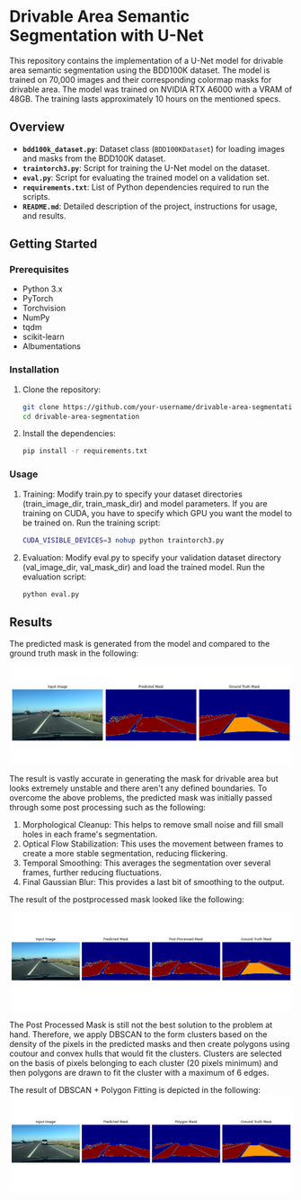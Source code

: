 # Drivable Area Semantic Segmentation with U-Net

This repository contains the implementation of a U-Net model for drivable area semantic segmentation using the BDD100K dataset. The model is trained on 70,000 images and their corresponding colormap masks for drivable area. The model was trained on NVIDIA RTX A6000 with a VRAM of 48GB. The training lasts approximately 10 hours on the mentioned specs. 

## Overview

- **`bdd100k_dataset.py`**: Dataset class (`BDD100KDataset`) for loading images and masks from the BDD100K dataset.
- **`traintorch3.py`**: Script for training the U-Net model on the dataset.
- **`eval.py`**: Script for evaluating the trained model on a validation set.
- **`requirements.txt`**: List of Python dependencies required to run the scripts.
- **`README.md`**: Detailed description of the project, instructions for usage, and results.

## Getting Started

### Prerequisites

- Python 3.x
- PyTorch
- Torchvision
- NumPy
- tqdm
- scikit-learn
- Albumentations

### Installation

1. Clone the repository:
   ```bash
   git clone https://github.com/your-username/drivable-area-segmentation.git
   cd drivable-area-segmentation
   ```
2. Install the dependencies:
   ```bash
   pip install -r requirements.txt
   ```

### Usage
1. Training: Modify train.py to specify your dataset directories (train_image_dir, train_mask_dir) and model parameters.
  If you are training on CUDA, you have to specify which GPU you want the model to be trained on. Run the training script:
    ```bash
    CUDA_VISIBLE_DEVICES=3 nohup python traintorch3.py
    ```
2. Evaluation: Modify eval.py to specify your validation dataset directory (val_image_dir, val_mask_dir) and load the trained model.
   Run the evaluation script:
    ```bash
    python eval.py
    ```

## Results
The predicted mask is generated from the model and compared to the ground truth mask in the following:

![Predicted Mask](https://github.com/AnshChoudhary/U-Net-Drivable-Area-Segmentation/blob/main/results/unet3_0a0a0b1a-7c39d841.png)

The result is vastly accurate in generating the mask for drivable area but looks extremely unstable and there aren't any defined boundaries. To overcome the above problems, the predicted mask was initially passed through some post processing such as the following:
1. Morphological Cleanup: This helps to remove small noise and fill small holes in each frame's segmentation.
2. Optical Flow Stabilization: This uses the movement between frames to create a more stable segmentation, reducing flickering.
3. Temporal Smoothing: This averages the segmentation over several frames, further reducing fluctuations.
4. Final Gaussian Blur: This provides a last bit of smoothing to the output. 

The result of the postprocessed mask looked like the following:

![PostProcessed](https://github.com/AnshChoudhary/U-Net-Drivable-Area-Segmentation/blob/main/results/pp.png?raw=true)

The Post Processed Mask is still not the best solution to the problem at hand. Therefore, we apply DBSCAN to the form clusters based on the density of the pixels in the predicted masks and then create polygons using coutour and convex hulls that would fit the clusters. Clusters are selected on the basis of pixels belonging to each cluster (20 pixels minimum) and then polygons are drawn to fit the cluster with a maximum of 6 edges. 

The result of DBSCAN + Polygon Fitting is depicted in the following:
![DBSCAN+Polygon](https://github.com/AnshChoudhary/U-Net-Drivable-Area-Segmentation/blob/main/results/polygon_mask.png)

